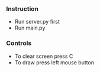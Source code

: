 ### Instruction

- Run server.py first 
- Run main.py 

### Controls
- To clear screen press C
- To draw press left mouse button
  

